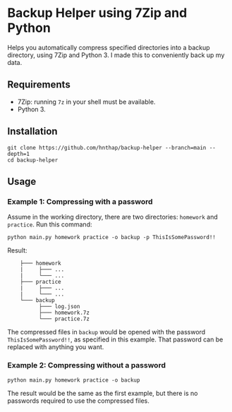 # Backup Helper using 7Zip and Python

Helps you automatically compress specified directories into a backup directory, using 7Zip and Python 3. I made this to conveniently back up my data.

## Requirements

- 7Zip: running `7z` in your shell must be available.
- Python 3.

## Installation

```{bash}
git clone https://github.com/hnthap/backup-helper --branch=main --depth=1
cd backup-helper
```

## Usage

### Example 1: Compressing with a password

Assume in the working directory, there are two directories: `homework` and `practice`. Run this command:

```{bash}
python main.py homework practice -o backup -p ThisIsSomePassword!!
```

Result:

```{plaintext}
    ├─── homework
    |     ├─── ...
    |     └─── ...
    ├─── practice
    |     ├─── ...
    |     └─── ...
    └─── backup
          ├─── log.json
          ├─── homework.7z
          └─── practice.7z
```

The compressed files in `backup` would be opened with the password `ThisIsSomePassword!!`, as specified in this example. That password can be replaced with anything you want.

### Example 2: Compressing without a password

```{bash}
python main.py homework practice -o backup
```

The result would be the same as the first example, but there is no passwords required to use the compressed files.
